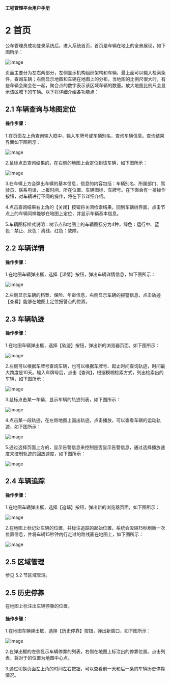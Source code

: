 **工程管理平台用户手册**

# 2  首页 #

公车管理员成功登录系统后，进入系统首页，首页是车辆在地上的全景展现，如下图所示：

![image](https://github.com/VMPTeam/vmp/raw/master/docs/06UserManual/images/001.png)

页面主要分为左右两部分，左侧显示机构组织架构和车辆，最上面可以输入检索条件，查询车辆；右侧显示地图和车辆在地图上的分布，当地图的比例尺很大时，有些车辆会聚会在一起，聚合点的数字表示该区域车辆的数量。放大地图比例尺会显示该区域下的车辆。以下将详细介绍各功能点：

## 2.1  车辆查询与地图定位 #
#### 操作步骤：

1.在页面左上角查询输入框中，输入车牌号或车辆别名，查询车辆信息。查询结果界面如下图所示：

![image](https://github.com/VMPTeam/vmp/raw/master/docs/06UserManual/images/002.png)

2.鼠标点击查询结果的，在右侧的地图上会定位到该车辆，如下图所示：

![image](https://github.com/VMPTeam/vmp/raw/master/docs/06UserManual/images/003.png)

3.在车辆上方会弹出车辆的基本信息，信息的内容包括：车辆别名、所属部门、驾驶员、联系电话、上报时间、所在位置、车辆图标、车牌号。在下面会有一排操作按钮，对车辆进行不同的操作，将在下节详细介绍。

4.点击查询结果右上角的【关闭】按钮将关闭检索结果，回到车辆树界面。点击节点上的车辆同样能够在地图上定位，并显示车辆基本信息。

5.车辆图标样式说明：树节点和地图上的车辆图标分为4种，绿色：运行中、蓝色：禁止、灰色：离线、红色：故障。

## 2.2  车辆详情 #
####  操作步骤：
1.在地图车辆弹出框，选择【详情】按钮，弹出车辆详情信息，如下图所示：

![image](https://github.com/VMPTeam/vmp/raw/master/docs/06UserManual/images/004.png)

2.左侧显示车辆的档案、保险、年审信息，右侧显示车辆的报警信息，点击轨迹【查看】能够在地图上定位报警点的位置。

## 2.3  车辆轨迹 #
#### 操作步骤：
1.在地图车辆弹出框，选择【轨迹】按钮，弹出新的浏览器页面，如下图所示：

![image](https://github.com/VMPTeam/vmp/raw/master/docs/06UserManual/images/005.png)

2.左侧可以根据车牌号查询车辆，也可以根据车牌号、起止时间查询轨迹，时间最大跨度是10天。输入车牌号后，点击【查询】，根据模糊检索方式，列出检索出的车辆，如下图所示：

![image](https://github.com/VMPTeam/vmp/raw/master/docs/06UserManual/images/006.png)

3.鼠标点击某一车辆，显示车辆的轨迹列表，如下图所示：

![image](https://github.com/VMPTeam/vmp/raw/master/docs/06UserManual/images/007.png)

4.点击某一段轨迹，在左侧地图上画出轨迹，点击播放，可以查看车辆的运动轨迹，如下图所示：

![image](https://github.com/VMPTeam/vmp/raw/master/docs/06UserManual/images/008.png)

5.通过选择页面上方的，显示告警信息来控制是否显示告警信息，通过选择播放速度来控制轨迹的回放速度，如下图所示：

![image](https://github.com/VMPTeam/vmp/raw/master/docs/06UserManual/images/009.png)

## 2.4  车辆追踪 #
#### 操作步骤：
1.在地图车辆弹出框，选择【追踪】按钮，弹出新的浏览器页面，如下图所示：

![image](https://github.com/VMPTeam/vmp/raw/master/docs/06UserManual/images/010.png)

2.在地图上标记处车辆的位置，并标注追踪的起始位置，系统会没隔15秒刷新一次位置信息，并将车辆15秒钟内行走过的路线画在地图上，如下图所示：

![image](https://github.com/VMPTeam/vmp/raw/master/docs/06UserManual/images/011.png)

## 2.5  区域管理 #
参见 5.2 节区域管理。

## 2.5  历史停靠 #
在地图上标注出车辆停靠的位置。
#### 操作步骤：
1.在地图车辆弹出框，选择【历史停靠】按钮，弹出新窗口，如下图所示：

![image](https://github.com/VMPTeam/vmp/raw/master/docs/06UserManual/images/012.png)

2.在弹出框的左侧显示车辆停靠的列表，右侧在地图上标注出的停靠位置。点击列表，将对于的位置为地图中心点。

3.通过切换页面左上角的时间左右按钮，可以查看前一天和后一条的车辆历史停靠情况。
